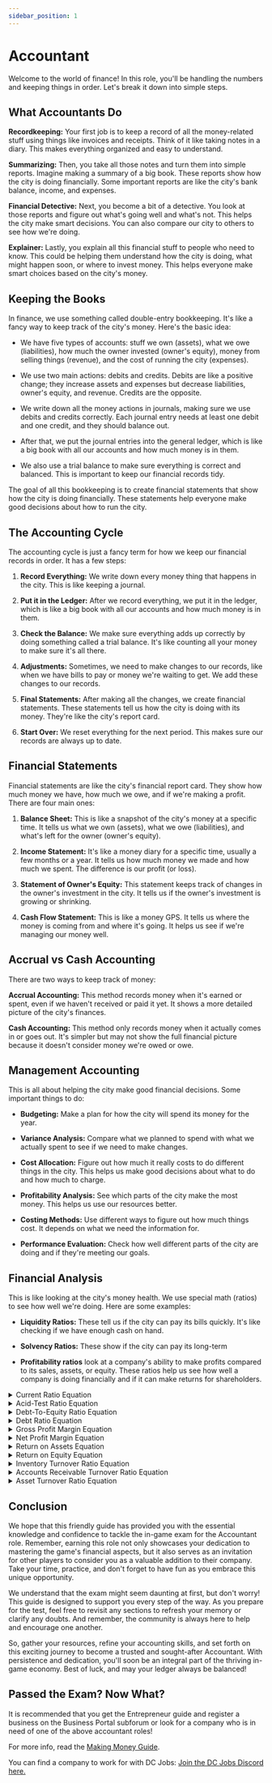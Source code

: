```yaml
---
sidebar_position: 1
---
```


# Accountant

Welcome to the world of finance! In this role, you'll be handling the numbers and keeping things in order. Let's break it down into simple steps.

## What Accountants Do

**Recordkeeping:** Your first job is to keep a record of all the money-related stuff using things like invoices and receipts. Think of it like taking notes in a diary. This makes everything organized and easy to understand.

**Summarizing:** Then, you take all those notes and turn them into simple reports. Imagine making a summary of a big book. These reports show how the city is doing financially. Some important reports are like the city's bank balance, income, and expenses.

**Financial Detective:** Next, you become a bit of a detective. You look at those reports and figure out what's going well and what's not. This helps the city make smart decisions. You can also compare our city to others to see how we're doing.

**Explainer:** Lastly, you explain all this financial stuff to people who need to know. This could be helping them understand how the city is doing, what might happen soon, or where to invest money. This helps everyone make smart choices based on the city's money.

## Keeping the Books

In finance, we use something called double-entry bookkeeping. It's like a fancy way to keep track of the city's money. Here's the basic idea:

- We have five types of accounts: stuff we own (assets), what we owe (liabilities), how much the owner invested (owner's equity), money from selling things (revenue), and the cost of running the city (expenses).

- We use two main actions: debits and credits. Debits are like a positive change; they increase assets and expenses but decrease liabilities, owner's equity, and revenue. Credits are the opposite.

- We write down all the money actions in journals, making sure we use debits and credits correctly. Each journal entry needs at least one debit and one credit, and they should balance out.

- After that, we put the journal entries into the general ledger, which is like a big book with all our accounts and how much money is in them.

- We also use a trial balance to make sure everything is correct and balanced. This is important to keep our financial records tidy.

The goal of all this bookkeeping is to create financial statements that show how the city is doing financially. These statements help everyone make good decisions about how to run the city.

## The Accounting Cycle

The accounting cycle is just a fancy term for how we keep our financial records in order. It has a few steps:

1. **Record Everything:** We write down every money thing that happens in the city. This is like keeping a journal.

2. **Put it in the Ledger:** After we record everything, we put it in the ledger, which is like a big book with all our accounts and how much money is in them.

3. **Check the Balance:** We make sure everything adds up correctly by doing something called a trial balance. It's like counting all your money to make sure it's all there.

4. **Adjustments:** Sometimes, we need to make changes to our records, like when we have bills to pay or money we're waiting to get. We add these changes to our records.

5. **Final Statements:** After making all the changes, we create financial statements. These statements tell us how the city is doing with its money. They're like the city's report card.

6. **Start Over:** We reset everything for the next period. This makes sure our records are always up to date.

## Financial Statements

Financial statements are like the city's financial report card. They show how much money we have, how much we owe, and if we're making a profit. There are four main ones:

1. **Balance Sheet:** This is like a snapshot of the city's money at a specific time. It tells us what we own (assets), what we owe (liabilities), and what's left for the owner (owner's equity).

2. **Income Statement:** It's like a money diary for a specific time, usually a few months or a year. It tells us how much money we made and how much we spent. The difference is our profit (or loss).

3. **Statement of Owner's Equity:** This statement keeps track of changes in the owner's investment in the city. It tells us if the owner's investment is growing or shrinking.

4. **Cash Flow Statement:** This is like a money GPS. It tells us where the money is coming from and where it's going. It helps us see if we're managing our money well.

## Accrual vs Cash Accounting

There are two ways to keep track of money: 

**Accrual Accounting:** This method records money when it's earned or spent, even if we haven't received or paid it yet. It shows a more detailed picture of the city's finances.

**Cash Accounting:** This method only records money when it actually comes in or goes out. It's simpler but may not show the full financial picture because it doesn't consider money we're owed or owe.

## Management Accounting

This is all about helping the city make good financial decisions. Some important things to do:

- **Budgeting:** Make a plan for how the city will spend its money for the year.

- **Variance Analysis:** Compare what we planned to spend with what we actually spent to see if we need to make changes.

- **Cost Allocation:** Figure out how much it really costs to do different things in the city. This helps us make good decisions about what to do and how much to charge.

- **Profitability Analysis:** See which parts of the city make the most money. This helps us use our resources better.

- **Costing Methods:** Use different ways to figure out how much things cost. It depends on what we need the information for.

- **Performance Evaluation:** Check how well different parts of the city are doing and if they're meeting our goals.

## Financial Analysis

This is like looking at the city's money health. We use special math (ratios) to see how well we're doing. Here are some examples:

- **Liquidity Ratios:** These tell us if the city can pay its bills quickly. It's like checking if we have enough cash on hand.

- **Solvency Ratios:** These show if the city can pay its long-term

- **Profitability ratios** look at a company's ability to make profits compared to its sales, assets, or equity. These ratios help us see how well a company is doing financially and if it can make returns for shareholders.


<details>
  <summary>Current Ratio Equation</summary>
- X/Y
  - X = Current Assets
  - Y = Current Liabilities

This shows if a company can pay its short-term obligations without selling inventory.
  </details>

<details>
  <summary>Acid-Test Ratio Equation</summary>
- (X-Y)/Z
  - X = Current Assets
  - Y = Inventory
  - Z = Current Liabilities

This shows if a company can pay its short-term obligations using its short-term assets.
  </details>

<details>
  <summary>Debt-To-Equity Ratio Equation</summary>
- X/Y
  - X = Total Debt
  - Y = Total Equity

This shows how much debt and equity are used to finance a company's assets.
  </details>

  <details>
  <summary>Debt Ratio Equation</summary>
- X/Y
  - X = Total Debt
  - Y = Total Assets

This shows what percentage of a company's assets are financed by debt.
  </details>

  <details>
  <summary>Gross Profit Margin Equation</summary>
- (X/Y)*100
  - X = Gross Profit
  - Y = Net Sales

This shows the percentage of revenue left after taking out the cost of goods sold.
  </details>

  <details>
  <summary>Net Profit Margin Equation</summary>
- (X/Y)*100
  - X = Net Income
  - Y = Net Sales

This shows the percentage of revenue left as net income after taking out all expenses and costs. 
  </details>

  <details>
  <summary>Return on Assets Equation</summary>
- X/Y
  - X = Net Income
  - Y = Total Assets

This shows how well a company makes profits from its assets.
  </details>

  <details>
  <summary>Return on Equity Equation</summary>
- X/Y
  - X = Net Income
  - Y = Total Equity

This shows the return a company makes for its shareholders.
  </details>

  <details>
  <summary>Inventory Turnover Ratio Equation</summary>
- X/Y
  - X = Cost of Goods Sold
  - Y = Average Inventory

This shows how fast a company sells its inventory during a certain time.
  </details>

  <details>
  <summary>Accounts Receivable Turnover Ratio Equation</summary>
- X/Y
  - X = Net Credit Sales
  - Y = Average Accounts Receivable

This shows how well a company's credit and collection policies are working.
  </details>

  <details>
  <summary>Asset Turnover Ratio Equation</summary>
- X/Y
  - X = Net Sales
  - Y = Total Assets

This shows how well a company uses its assets to make sales.
  </details>

## Conclusion

We hope that this friendly guide has provided you with the essential knowledge and confidence to tackle the in-game exam for the Accountant role. Remember, earning this role not only showcases your dedication to mastering the game's financial aspects, but it also serves as an invitation for other players to consider you as a valuable addition to their company. Take your time, practice, and don't forget to have fun as you embrace this unique opportunity.

We understand that the exam might seem daunting at first, but don't worry! This guide is designed to support you every step of the way. As you prepare for the test, feel free to revisit any sections to refresh your memory or clarify any doubts. And remember, the community is always here to help and encourage one another.

So, gather your resources, refine your accounting skills, and set forth on this exciting journey to become a trusted and sought-after Accountant. With persistence and dedication, you'll soon be an integral part of the thriving in-game economy. Best of luck, and may your ledger always be balanced!

## Passed the Exam? Now What?
It is recommended that you get the Entrepreneur guide and register a business on the Business Portal subforum or look for a company who is in need of one of the above accountant roles!

For more info, read the [Making Money Guide](https://democracycraft.net/threads/making-money.1410/).

You can find a company to work for with DC Jobs: [Join the DC Jobs Discord here.](https://discord.gg/Q8rNjddjjh)
